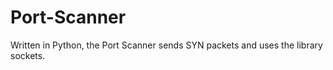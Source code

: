 # Port-Scanner

Written in Python, the Port Scanner sends SYN packets and uses the library sockets.
